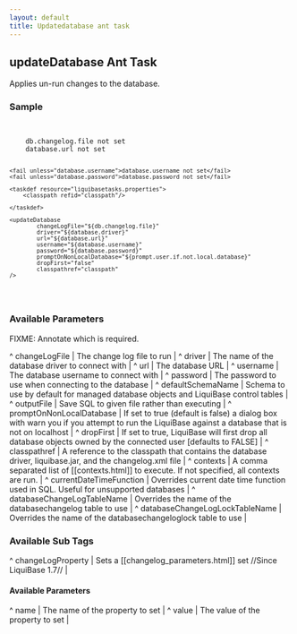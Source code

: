 ```yaml
---
layout: default
title: Updatedatabase ant task
---
```


## updateDatabase Ant Task ##

Applies un-run changes to the database.  



### Sample ###

<code xml>
<target name="update-database" depends="prepare">
    <fail unless="db.changelog.file">db.changelog.file not set</fail>
    <fail unless="database.url">database.url not set</fail>

    <fail unless="database.username">database.username not set</fail>
    <fail unless="database.password">database.password not set</fail>

    <taskdef resource="liquibasetasks.properties">
        <classpath refid="classpath"/>

    </taskdef>

    <updateDatabase
            changeLogFile="${db.changelog.file}"
            driver="${database.driver}"
            url="${database.url}"
            username="${database.username}"
            password="${database.password}"
            promptOnNonLocalDatabase="${prompt.user.if.not.local.database}"
            dropFirst="false"
            classpathref="classpath"
    />
    
</target>
</code>




### Available Parameters ###
FIXME: Annotate which is required.

^ changeLogFile  | The change log file to run  | 
^ driver  | The name of the database driver to connect with  | 
^ url  | The database URL  | 
^ username  | The database username to connect with  | 
^ password  | The password to use when connecting to the database  | 
^ defaultSchemaName  | Schema to use by default for managed database objects and LiquiBase control tables  |
^ outputFile  | Save SQL to given file rather than executing  |
^ promptOnNonLocalDatabase  | If set to true (default is false) a dialog box with warn you if you attempt to run the LiquiBase against a database that is not on localhost  | 
^ dropFirst  | If set to true, LiquiBase will first drop all database objects owned by the connected user [defaults to FALSE]  | 
^ classpathref  | A reference to the classpath that contains the database driver, liquibase.jar, and the changelog.xml file  | 
^ contexts  | A comma separated list of [[contexts.html]] to execute. If not specified, all contexts are run.  |
^ currentDateTimeFunction  | Overrides current date time function used in SQL. Useful for unsupported databases  | 
^ databaseChangeLogTableName  | Overrides the name of the databasechangelog table to use  |
^ databaseChangeLogLockTableName  | Overrides the name of the databasechangeloglock table to use  |

### Available Sub Tags ###
^ changeLogProperty  | Sets a [[changelog_parameters.html]] set //Since LiquiBase 1.7// |

#### Available <changeLogProperty> Parameters ####
^ name  | The name of the property to set  | 
^ value  | The value of the property to set  | 
